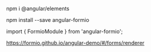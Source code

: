 npm i @angular/elements 

npm install --save angular-formio

import { FormioModule } from 'angular-formio';

https://formio.github.io/angular-demo/#/forms/renderer
